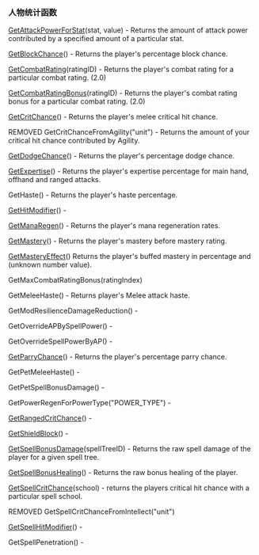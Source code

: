 ### 人物统计函数

[GetAttackPowerForStat](https://wow.gamepedia.com/API_GetAttackPowerForStat)\(stat, value\) - Returns the amount of attack power contributed by a specified amount of a particular stat.

[GetBlockChance](https://wow.gamepedia.com/API_GetBlockChance)\(\) - Returns the player's percentage block chance.

[GetCombatRating](https://wow.gamepedia.com/API_GetCombatRating)\(ratingID\) - Returns the player's combat rating for a particular combat rating. \(2.0\)

[GetCombatRatingBonus](https://wow.gamepedia.com/API_GetCombatRatingBonus)\(ratingID\) - Returns the player's combat rating bonus for a particular combat rating. \(2.0\)

[GetCritChance](https://wow.gamepedia.com/API_GetCritChance)\(\) - Returns the player's melee critical hit chance.

REMOVED GetCritChanceFromAgility\("unit"\) - Returns the amount of your critical hit chance contributed by Agility.

[GetDodgeChance](https://wow.gamepedia.com/API_GetDodgeChance)\(\) - Returns the player's percentage dodge chance.

[GetExpertise](https://wow.gamepedia.com/API_GetExpertise)\(\) - Returns the player's expertise percentage for main hand, offhand and ranged attacks.

GetHaste\(\) - Returns the player's haste percentage.

[GetHitModifier](https://wow.gamepedia.com/API_GetHitModifier)\(\) -

[GetManaRegen](https://wow.gamepedia.com/API_GetManaRegen)\(\) - Returns the player's mana regeneration rates.

[GetMastery](https://wow.gamepedia.com/API_GetMastery)\(\) - Returns the player's mastery before mastery rating.

[GetMasteryEffect](https://wow.gamepedia.com/API_GetMasteryEffect)\(\) Returns the player's buffed mastery in percentage and \(unknown number value\).

GetMaxCombatRatingBonus\(ratingIndex\)

GetMeleeHaste\(\) - Returns player's Melee attack haste.

GetModResilienceDamageReduction\(\) -

GetOverrideAPBySpellPower\(\) -

GetOverrideSpellPowerByAP\(\) -

[GetParryChance](https://wow.gamepedia.com/API_GetParryChance)\(\) - Returns the player's percentage parry chance.

GetPetMeleeHaste\(\) -

GetPetSpellBonusDamage\(\) -

GetPowerRegenForPowerType\("POWER\_TYPE"\) -

[GetRangedCritChance](https://wow.gamepedia.com/API_GetRangedCritChance)\(\) -

[GetShieldBlock](https://wow.gamepedia.com/API_GetShieldBlock)\(\) -

[GetSpellBonusDamage](https://wow.gamepedia.com/API_GetSpellBonusDamage)\(spellTreeID\) - Returns the raw spell damage of the player for a given spell tree.

[GetSpellBonusHealing](https://wow.gamepedia.com/API_GetSpellBonusHealing)\(\) - Returns the raw bonus healing of the player.

[GetSpellCritChance](https://wow.gamepedia.com/API_GetSpellCritChance)\(school\) - returns the players critical hit chance with a particular spell school.

REMOVED GetSpellCritChanceFromIntellect\("unit"\)

[GetSpellHitModifier](https://wow.gamepedia.com/API_GetSpellHitModifier)\(\) -

GetSpellPenetration\(\) -





